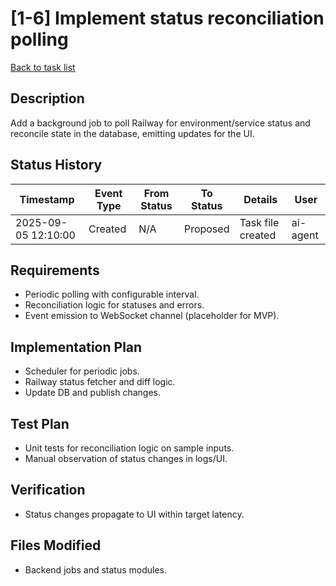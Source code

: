 # [1-6] Implement status reconciliation polling

[Back to task list](../tasks.md)

## Description
Add a background job to poll Railway for environment/service status and reconcile state in the database, emitting updates for the UI.

## Status History
| Timestamp | Event Type | From Status | To Status | Details | User |
|-----------|------------|-------------|-----------|---------|------|
| 2025-09-05 12:10:00 | Created | N/A | Proposed | Task file created | ai-agent |

## Requirements
- Periodic polling with configurable interval.
- Reconciliation logic for statuses and errors.
- Event emission to WebSocket channel (placeholder for MVP).

## Implementation Plan
- Scheduler for periodic jobs.
- Railway status fetcher and diff logic.
- Update DB and publish changes.

## Test Plan
- Unit tests for reconciliation logic on sample inputs.
- Manual observation of status changes in logs/UI.

## Verification
- Status changes propagate to UI within target latency.

## Files Modified
- Backend jobs and status modules.
